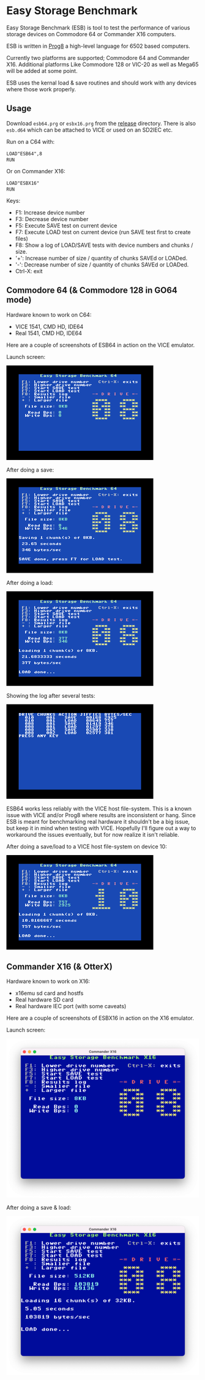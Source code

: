 # Easy Storage Benchmark

Easy Storage Benchmark (ESB) is tool to test the performance of various storage devices on Commodore 64 or Commander X16 computers.

ESB is written in [Prog8](https://github.com/irmen/prog8) a high-level language for 6502 based computers.

Currently two platforms are supported; Commodore 64 and Commander X16.  Additional platforms Like Commodore 128 or VIC-20 as well as Mega65 will be added at some point.

ESB uses the kernal load & save routines and should work with any devices where those work properly.

## Usage

Download `esb64.prg` or `esbx16.prg` from the [release](./release/) directory.
There is also `esb.d64` which can be attached to VICE or used on an SD2IEC etc.

Run on a C64 with:
```
LOAD"ESB64",8
RUN
```

Or on Commander X16:
```
LOAD"ESBX16"
RUN
```

Keys:
 - F1: Increase device number
 - F3: Decrease device number
 - F5: Execute SAVE test on current device
 - F7: Execute LOAD test on current device (run SAVE test first to create files)
 - F8: Show a log of LOAD/SAVE tests with device numbers and chunks / size.
 - '+': Increase number of size / quantity of chunks SAVEd or LOADed.
 - '-': Decrease number of size / quantity of chunks SAVEd or LOADed.
 - Ctrl-X: exit

## Commodore 64 (& Commodore 128 in GO64 mode)

Hardware known to work on C64:
 - VICE 1541, CMD HD, IDE64
 - Real 1541, CMD HD, IDE64

Here are a couple of screenshots of ESB64 in action on the VICE emulator.

Launch screen:

![ESB64 Screenshot](images/esb64-launch.png)

After doing a save:

![ESB64 Save](images/esb64-save.png)

After doing a load:

![ESB64 Load](images/esb64-load.png)

Showing the log after several tests:

![ESB64 Log](images/esb64-log.png)


ESB64 works less reliably with the VICE host file-system.  This is a known issue with VICE and/or Prog8 where results are inconsistent or hang.  Since ESB is meant for benchmarking real hardware it shouldn't be a big issue, but keep it in mind when testing with VICE.  Hopefully I'll figure out a way to workaround the issues eventually, but for now realize it isn't reliable.

After doing a save/load to a VICE host file-system on device 10:

![ESB64 HOSTFS](images/esb64-hostfs.png)


## Commander X16 (& OtterX)

Hardware known to work on X16:
 - x16emu sd card and hostfs
 - Real hardware SD card
 - Real hardware IEC port (with some caveats)

Here are a couple of screenshots of ESBX16 in action on the X16 emulator.

Launch screen:

![ESBX16 Screenshot](images/esbx16-launch.png)


After doing a save & load:

![ESBX16 Load](images/esbx16-load.png)

